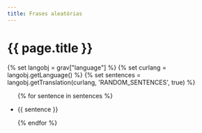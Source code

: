 ```yaml
---
title: Frases aleatórias
---
```


<h1> {{ page.title }} </h1>

{% set langobj  = grav["language"] %}
{% set curlang  = langobj.getLanguage() %}
{% set sentences = langobj.getTranslation(curlang, 'RANDOM_SENTENCES', true) %}

<ul>
{% for sentence in sentences %}
    <li><p id="s{{loop.index}}"> {{ sentence }} </p></li>
{% endfor %}
</ul>
